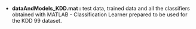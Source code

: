 - **dataAndModels_KDD.mat :** test data, trained data and all the classifiers obtained with MATLAB - Classification Learner prepared to be used for the KDD 99 dataset.
